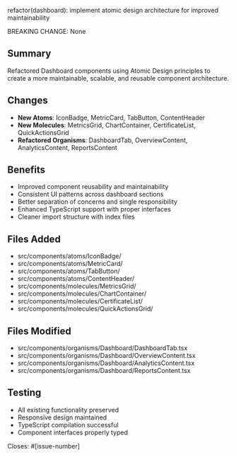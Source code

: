 refactor(dashboard): implement atomic design architecture for improved maintainability

BREAKING CHANGE: None

## Summary

Refactored Dashboard components using Atomic Design principles to create a more maintainable, scalable, and reusable component architecture.

## Changes

- **New Atoms**: IconBadge, MetricCard, TabButton, ContentHeader
- **New Molecules**: MetricsGrid, ChartContainer, CertificateList, QuickActionsGrid
- **Refactored Organisms**: DashboardTab, OverviewContent, AnalyticsContent, ReportsContent

## Benefits

- Improved component reusability and maintainability
- Consistent UI patterns across dashboard sections
- Better separation of concerns and single responsibility
- Enhanced TypeScript support with proper interfaces
- Cleaner import structure with index files

## Files Added

- src/components/atoms/IconBadge/
- src/components/atoms/MetricCard/
- src/components/atoms/TabButton/
- src/components/atoms/ContentHeader/
- src/components/molecules/MetricsGrid/
- src/components/molecules/ChartContainer/
- src/components/molecules/CertificateList/
- src/components/molecules/QuickActionsGrid/

## Files Modified

- src/components/organisms/Dashboard/DashboardTab.tsx
- src/components/organisms/Dashboard/OverviewContent.tsx
- src/components/organisms/Dashboard/AnalyticsContent.tsx
- src/components/organisms/Dashboard/ReportsContent.tsx

## Testing

- All existing functionality preserved
- Responsive design maintained
- TypeScript compilation successful
- Component interfaces properly typed

Closes: #[issue-number]
